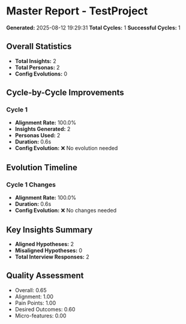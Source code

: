 # Master Report - TestProject

**Generated:** 2025-08-12 19:29:31
**Total Cycles:** 1
**Successful Cycles:** 1

## Overall Statistics

- **Total Insights:** 2
- **Total Personas:** 2
- **Config Evolutions:** 0

## Cycle-by-Cycle Improvements

### Cycle 1

- **Alignment Rate:** 100.0%
- **Insights Generated:** 2
- **Personas Used:** 2
- **Duration:** 0.6s
- **Config Evolution:** ❌ No evolution needed

## Evolution Timeline

### Cycle 1 Changes

- **Alignment Rate:** 100.0%
- **Duration:** 0.6s
- **Config Evolution:** ❌ No changes needed

## Key Insights Summary

- **Aligned Hypotheses:** 2
- **Misaligned Hypotheses:** 0
- **Total Interview Responses:** 2


## Quality Assessment

- Overall: 0.65
- Alignment: 1.00
- Pain Points: 1.00
- Desired Outcomes: 0.60
- Micro-features: 0.00
